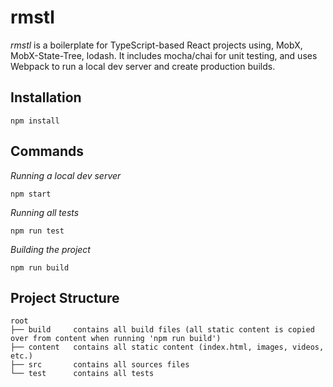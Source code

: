 # rmstl

*rmstl* is a boilerplate for TypeScript-based React projects using, MobX, MobX-State-Tree, lodash. It includes mocha/chai for unit testing, and uses Webpack to run a local dev server and create production builds.

## Installation
```
npm install
```
## Commands
*Running a local dev server*
```
npm start
```

*Running all tests*
```
npm run test
```

*Building the project*
```
npm run build
```

## Project Structure
```
root
├── build     contains all build files (all static content is copied over from content when running 'npm run build')
├── content   contains all static content (index.html, images, videos, etc.)
├── src       contains all sources files
└── test      contains all tests
```

